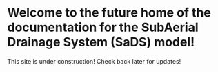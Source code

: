 # Welcome to the future home of the documentation for the SubAerial Drainage System (SaDS) model!
This site is under construction! Check back later for updates!
